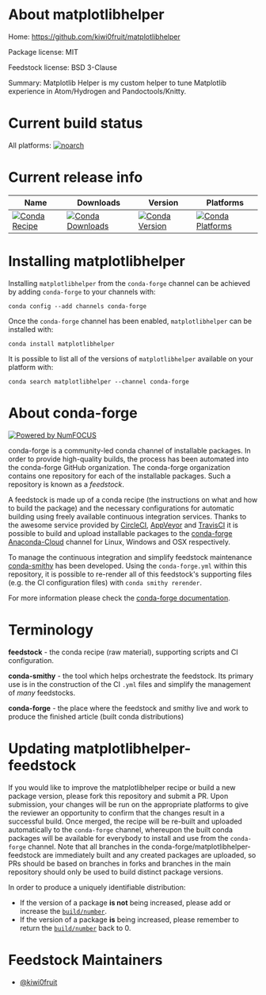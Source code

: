 <!--
# -*- mode: jinja -*-
-->

About matplotlibhelper
======================

Home: https://github.com/kiwi0fruit/matplotlibhelper

Package license: MIT

Feedstock license: BSD 3-Clause

Summary: Matplotlib Helper is my custom helper to tune Matplotlib experience in Atom/Hydrogen and Pandoctools/Knitty.



Current build status
====================

All platforms:
[![noarch](https://img.shields.io/circleci/project/github/conda-forge/matplotlibhelper-feedstock/master.svg?label=noarch)](https://circleci.com/gh/conda-forge/matplotlibhelper-feedstock)

Current release info
====================

| Name | Downloads | Version | Platforms |
| --- | --- | --- | --- |
| [![Conda Recipe](https://img.shields.io/badge/recipe-matplotlibhelper-green.svg)](https://anaconda.org/conda-forge/matplotlibhelper) | [![Conda Downloads](https://img.shields.io/conda/dn/conda-forge/matplotlibhelper.svg)](https://anaconda.org/conda-forge/matplotlibhelper) | [![Conda Version](https://img.shields.io/conda/vn/conda-forge/matplotlibhelper.svg)](https://anaconda.org/conda-forge/matplotlibhelper) | [![Conda Platforms](https://img.shields.io/conda/pn/conda-forge/matplotlibhelper.svg)](https://anaconda.org/conda-forge/matplotlibhelper) |

Installing matplotlibhelper
===========================

Installing `matplotlibhelper` from the `conda-forge` channel can be achieved by adding `conda-forge` to your channels with:

```
conda config --add channels conda-forge
```

Once the `conda-forge` channel has been enabled, `matplotlibhelper` can be installed with:

```
conda install matplotlibhelper
```

It is possible to list all of the versions of `matplotlibhelper` available on your platform with:

```
conda search matplotlibhelper --channel conda-forge
```


About conda-forge
=================

[![Powered by NumFOCUS](https://img.shields.io/badge/powered%20by-NumFOCUS-orange.svg?style=flat&colorA=E1523D&colorB=007D8A)](http://numfocus.org)

conda-forge is a community-led conda channel of installable packages.
In order to provide high-quality builds, the process has been automated into the
conda-forge GitHub organization. The conda-forge organization contains one repository
for each of the installable packages. Such a repository is known as a *feedstock*.

A feedstock is made up of a conda recipe (the instructions on what and how to build
the package) and the necessary configurations for automatic building using freely
available continuous integration services. Thanks to the awesome service provided by
[CircleCI](https://circleci.com/), [AppVeyor](https://www.appveyor.com/)
and [TravisCI](https://travis-ci.org/) it is possible to build and upload installable
packages to the [conda-forge](https://anaconda.org/conda-forge)
[Anaconda-Cloud](https://anaconda.org/) channel for Linux, Windows and OSX respectively.

To manage the continuous integration and simplify feedstock maintenance
[conda-smithy](https://github.com/conda-forge/conda-smithy) has been developed.
Using the ``conda-forge.yml`` within this repository, it is possible to re-render all of
this feedstock's supporting files (e.g. the CI configuration files) with ``conda smithy rerender``.

For more information please check the [conda-forge documentation](https://conda-forge.org/docs/).

Terminology
===========

**feedstock** - the conda recipe (raw material), supporting scripts and CI configuration.

**conda-smithy** - the tool which helps orchestrate the feedstock.
                   Its primary use is in the construction of the CI ``.yml`` files
                   and simplify the management of *many* feedstocks.

**conda-forge** - the place where the feedstock and smithy live and work to
                  produce the finished article (built conda distributions)


Updating matplotlibhelper-feedstock
===================================

If you would like to improve the matplotlibhelper recipe or build a new
package version, please fork this repository and submit a PR. Upon submission,
your changes will be run on the appropriate platforms to give the reviewer an
opportunity to confirm that the changes result in a successful build. Once
merged, the recipe will be re-built and uploaded automatically to the
`conda-forge` channel, whereupon the built conda packages will be available for
everybody to install and use from the `conda-forge` channel.
Note that all branches in the conda-forge/matplotlibhelper-feedstock are
immediately built and any created packages are uploaded, so PRs should be based
on branches in forks and branches in the main repository should only be used to
build distinct package versions.

In order to produce a uniquely identifiable distribution:
 * If the version of a package **is not** being increased, please add or increase
   the [``build/number``](https://conda.io/docs/user-guide/tasks/build-packages/define-metadata.html#build-number-and-string).
 * If the version of a package **is** being increased, please remember to return
   the [``build/number``](https://conda.io/docs/user-guide/tasks/build-packages/define-metadata.html#build-number-and-string)
   back to 0.

Feedstock Maintainers
=====================

* [@kiwi0fruit](https://github.com/kiwi0fruit/)

